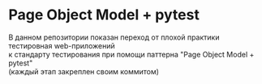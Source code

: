
# Page Object Model + pytest


В данном репозитории показан переход от плохой практики тестировная web-приложений<br>
к стандарту тестирования при помощи паттерна "Page Object Model + pytest"<br>
(каждый этап закреплен своим коммитом)
